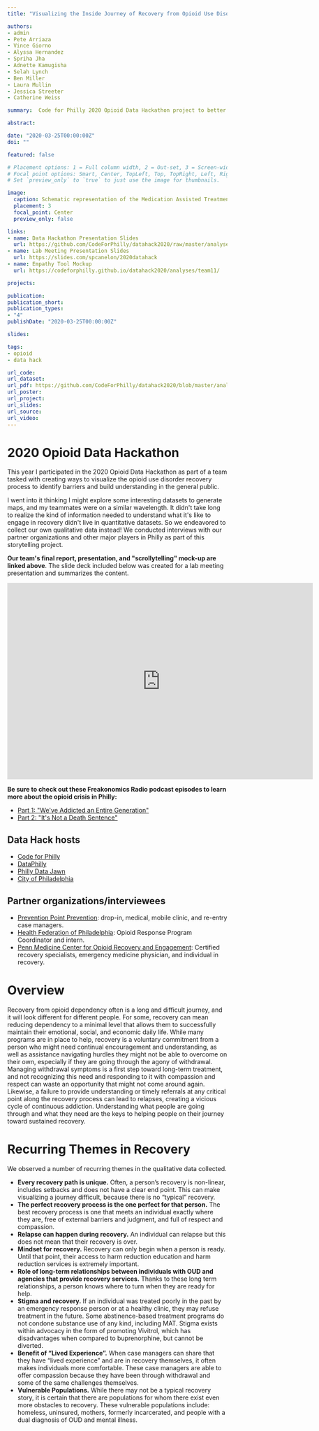 ```yaml
---
title: "Visualizing the Inside Journey of Recovery from Opioid Use Disorder"

authors:
- admin
- Pete Arriaza
- Vince Giorno
- Alyssa Hernandez
- Spriha Jha
- Adnette Kamugisha
- Selah Lynch
- Ben Miller
- Laura Mullin
- Jessica Streeter
- Catherine Weiss

summary:  Code for Philly 2020 Opioid Data Hackathon project to better understand recovery from opioid use disorder.

abstract:

date: "2020-03-25T00:00:00Z"
doi: ""

featured: false

# Placement options: 1 = Full column width, 2 = Out-set, 3 = Screen-width
# Focal point options: Smart, Center, TopLeft, Top, TopRight, Left, Right, BottomLeft, Bottom, BottomRight
# Set `preview_only` to `true` to just use the image for thumbnails.

image:
  caption: Schematic representation of the Medication Assisted Treatment (MAT) referral process pipeline as part of the recovery process for an individual with opioid use disorder.
  placement: 3
  focal_point: Center
  preview_only: false

links:
- name: Data Hackathon Presentation Slides
  url: https://github.com/CodeForPhilly/datahack2020/raw/master/analyses/team11/Presentation/Team11_March17_Presentation.pptx
- name: Lab Meeting Presentation Slides
  url: https://slides.com/spcanelon/2020datahack
- name: Empathy Tool Mockup
  url: https://codeforphilly.github.io/datahack2020/analyses/team11/

projects:

publication:
publication_short:
publication_types:
- "4"
publishDate: "2020-03-25T00:00:00Z"

slides:

tags:
- opioid
- data hack

url_code:
url_dataset:
url_pdf: https://github.com/CodeForPhilly/datahack2020/blob/master/analyses/team11/Final%20Report/2020_DataHackathon_Team11_FinalReport.pdf
url_poster:
url_project:
url_slides:
url_source:
url_video:
---
```

# 2020 Opioid Data Hackathon
This year I participated in the 2020 Opioid Data Hackathon as part of a team tasked with creating ways to visualize the opioid use disorder recovery process to identify barriers and build understanding in the general public.

I went into it thinking I might explore some interesting datasets to generate maps, and my teammates were on a similar wavelength. It didn't take long to realize the kind of information needed to understand what it's like to engage in recovery didn't live in quantitative datasets. So we endeavored to collect our own qualitative data instead! We conducted interviews with our partner organizations and other major players in Philly as part of this storytelling project.

**Our team's final report, presentation, and "scrollytelling" mock-up are linked above**. The slide deck included below was created for a lab meeting presentation and summarizes the content.

<iframe
  src="https://slides.com/spcanelon/2020datahack/embed"
  width="700"; height="450"; scrolling="no"; frameborder="0";
  margin-left: auto;
  margin-right: auto;
  webkitallowfullscreen; mozallowfullscreen; allowfullscreen>
</iframe>

**Be sure to check out these Freakonomics Radio podcast episodes to learn more about the opioid crisis in Philly:**
- [Part 1: "We've Addicted an Entire Generation"](https://freakonomics.com/podcast/opioids-part-1/)
- [Part 2: "It's Not a Death Sentence"](https://freakonomics.com/podcast/opioids-part-2/)

## Data Hack hosts
- [Code for Philly ](https://codeforphilly.org/)
- [DataPhilly](https://www.meetup.com/DataPhilly/)
- [Philly Data Jawn](https://www.rladiesphilly.org/)
- [City of Philadelphia](https://www.phila.gov/programs/combating-the-opioid-epidemic/)   

## Partner organizations/interviewees
- [Prevention Point Prevention](https://ppponline.org/): drop-in, medical, mobile clinic, and re-entry case managers.
- [Health Federation of Philadelphia](https://healthfederation.org/): Opioid Response Program Coordinator and intern.
- [Penn Medicine Center for Opioid Recovery and Engagement](https://www.pennmedicine.org/for-patients-and-visitors/find-a-program-or-service/behavioral-health/addiction-services/center-for-opioid-recovery-and-engagement): Certified recovery specialists, emergency medicine physician, and individual in recovery.

# Overview
Recovery from opioid dependency often is a long and difficult journey, and it will look different for different people. For some, recovery can mean reducing dependency to a minimal level that allows them to successfully maintain their emotional, social, and economic daily life. While many programs are in place to help, recovery is a voluntary commitment from a person who might need continual encouragement and understanding, as well as assistance navigating hurdles they might not be able to overcome on their own, especially if they are going through the agony of withdrawal. Managing withdrawal symptoms is a first step toward long-term treatment, and not recognizing this need and responding to it with compassion and respect can waste an opportunity that might not come around again. Likewise, a failure to provide understanding or timely referrals at any critical point along the recovery process can lead to relapses, creating a vicious cycle of continuous addiction. Understanding what people are going through and what they need are the keys to helping people on their journey toward sustained recovery.

# Recurring Themes in Recovery
We observed a number of recurring themes in the qualitative data collected.
- **Every recovery path is unique.** Often, a person’s recovery is non-linear, includes setbacks and does not have a clear end point. This can make visualizing a journey difficult, because there is no “typical” recovery.
- **The perfect recovery process is the one perfect for that person.** The best recovery process is one that meets an individual exactly where they are, free of external barriers and judgment, and full of respect and compassion.
- **Relapse can happen during recovery.** An individual can relapse but this does not mean that their recovery is over.
- **Mindset for recovery.** Recovery can only begin when a person is ready. Until that point, their access to harm reduction education and harm reduction services is extremely important.
- **Role of long-term relationships between individuals with OUD and agencies that provide recovery services.** Thanks to these long term relationships, a person knows where to turn when they are ready for help.
- **Stigma and recovery.** If an individual was treated poorly in the past by an emergency response person or at a healthy clinic, they may refuse treatment in the future. Some abstinence-based treatment programs do not condone substance use of any kind, including MAT. Stigma exists
within advocacy in the form of promoting Vivitrol, which has disadvantages when compared to buprenorphine, but cannot be diverted.
- **Benefit of “Lived Experience”.** When case managers can share that they have “lived experience” and are in recovery themselves, it often makes individuals more comfortable. These case managers are able to offer compassion because they have been through withdrawal and some of the same challenges themselves.
- **Vulnerable Populations.** While there may not be a typical recovery story, it is certain that there are populations for whom there exist even more obstacles to recovery. These vulnerable populations include: homeless, uninsured, mothers, formerly incarcerated, and people with a dual diagnosis of OUD and mental illness.
